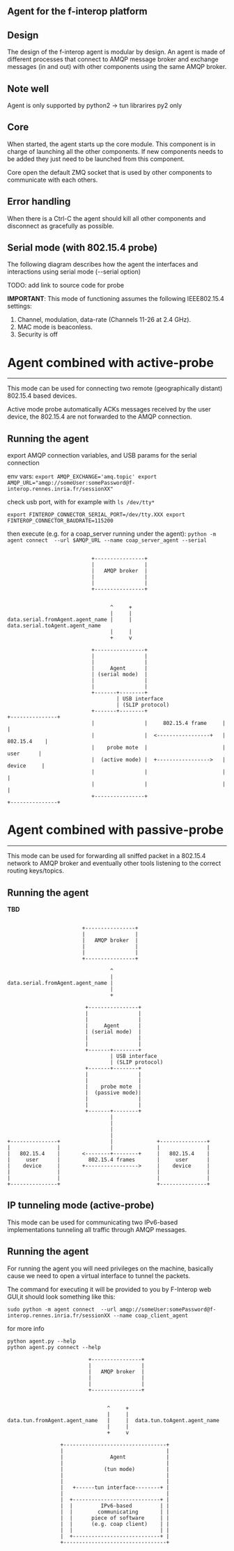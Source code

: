 Agent for the f-interop platform
--------------------------------

Design
------
The design of the f-interop agent is modular by design.
An agent is made of different processes that connect to AMQP message
broker and exchange messages (in and out) with other components using
the same AMQP broker.

Note well
----
Agent is only supported by python2 -> tun librarires py2 only


Core
----
When started, the agent starts up the core module. This component is in
charge of launching all the other components.
If new components needs to be added they just need to be launched
from this component.

Core open the default ZMQ socket that is used by other components to
communicate with each others.

Error handling
--------------
When there is a Ctrl-C the agent should kill all other components and
disconnect as gracefully as possible.


Serial mode (with 802.15.4 probe)
---------------------------------
The following diagram describes how the agent the interfaces and
interactions using serial mode (--serial option)

TODO:
add link to source code for probe

**IMPORTANT**:
This mode of functioning assumes the following IEEE802.15.4 settings:

1. Channel, modulation, data-rate (Channels 11-26 at 2.4 GHz).
2. MAC mode is beaconless.
3. Security is off


# Agent combined with active-probe
----------------------------------
This mode can be used for connecting two remote (geographically distant)
802.15.4 based devices.

Active mode probe automatically ACKs messages received by the user
device, the 802.15.4 are not forwarded to the AMQP connection.

## Running the agent
export AMQP connection variables, and USB params for the serial connection

env vars:
`
export AMQP_EXCHANGE='amq.topic'
export AMQP_URL="amqp://someUser:somePassword@f-interop.rennes.inria.fr/sessionXX"
`

check usb port, with for example with `ls /dev/tty*`

`
export FINTEROP_CONNECTOR_SERIAL_PORT=/dev/tty.XXX
export FINTEROP_CONNECTOR_BAUDRATE=115200
`

then execute (e.g. for a coap_server running under the agent):
`
python -m agent connect  --url $AMQP_URL --name coap_server_agent --serial
`

```

                           +----------------+
                           |                |
                           |   AMQP broker  |
                           |                |
                           |                |
                           +----------------+


                                 ^     +
                                 |     |
data.serial.fromAgent.agent_name |     | data.serial.toAgent.agent_name
                                 |     |
                                 +     v

                           +----------------+
                           |                |
                           |                |
                           |     Agent      |
                           | (serial mode)  |
                           |                |
                           |                |
                           +-------+--------+
                                   | USB interface
                                   | (SLIP protocol)
                           +-------+--------+                        +---------------+
                           |                |     802.15.4 frame     |               |
                           |                |  <-----------------+   |   802.15.4    |
                           |    probe mote  |                        |     user      |
                           |  (active mode) |  +----------------->   |    device     |
                           |                |                        |               |
                           |                |                        |               |
                           +----------------+                        +---------------+
```



# Agent combined with passive-probe
-----------------------------------
This mode can be used for forwarding all sniffed packet in a 802.15.4 network to AMQP broker
and eventually other tools listening to the correct routing keys/topics.

## Running the agent
**TBD**

```

                        +----------------+
                        |                |
                        |   AMQP broker  |
                        |                |
                        |                |
                        +----------------+

                                 ^
                                 |
data.serial.fromAgent.agent_name |
                                 |
                                 +

                         +----------------+
                         |                |
                         |                |
                         |     Agent      |
                         | (serial mode)  |
                         |                |
                         |                |
                         +-------+--------+
                                 | USB interface
                                 | (SLIP protocol)
                         +-------+--------+
                         |                |
                         |                |
                         |    probe mote  |
                         |  (passive mode)|
                         |                |
                         |                |
                         +-------+--------+
                                 |
                                 |
                                 |
                                 |
+---------------+                |              +---------------+
|               |                |              |               |
|   802.15.4    |       <--------+--------+     |   802.15.4    |
|     user      |         802.15.4 frames       |     user      |
|    device     |       +----------------->     |    device     |
|               |                               |               |
|               |                               |               |
+---------------+                               +---------------+

```



IP tunneling mode (active-probe)
--------------------------------
This mode can be used for communicating two IPv6-based implementations
tunneling all traffic through AMQP messages.

## Running the agent
For running the agent you will need privileges on the machine, basically
cause we need to open a virtual interface to tunnel the packets.

The command for executing it will be provided to you by F-Interop web
GUI,it should look something like this:

```
sudo python -m agent connect  --url amqp://someUser:somePassword@f-interop.rennes.inria.fr/sessionXX --name coap_client_agent
```

for more info
```
python agent.py --help
python agent.py connect --help
```



```
                          +----------------+
                          |                |
                          |   AMQP broker  |
                          |                |
                          |                |
                          +----------------+


                                ^     +
                                |     |
data.tun.fromAgent.agent_name   |     |  data.tun.toAgent.agent_name
                                |     |
                                +     v

                 +---------------------------------+
                 |                                 |
                 |               Agent             |
                 |                                 |
                 |             (tun mode)          |
                 |                                 |
                 |                                 |
                 |   +------tun interface--------+ |
                 |                                 |
                 |  +----------------------------+ |
                 |  |         IPv6-based         | |
                 |  |        communicating       | |
                 |  |      piece of software     | |
                 |  |      (e.g. coap client)    | |
                 |  |                            | |
                 |  +----------------------------+ |
                 +---------------------------------+

```